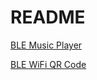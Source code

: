 # README

[BLE Music Player](https://kyumdbot.github.io/app/blePlayer)

[BLE WiFi QR Code](https://kyumdbot.github.io/app/bleWiFiQR)


